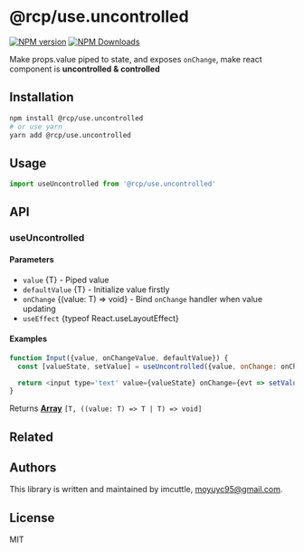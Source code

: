 # @rcp/use.uncontrolled

[![NPM version](https://img.shields.io/npm/v/@rcp/use.uncontrolled.svg?style=flat-square)](https://www.npmjs.com/package/@rcp/use.uncontrolled)
[![NPM Downloads](https://img.shields.io/npm/dm/@rcp/use.uncontrolled.svg?style=flat-square&maxAge=43200)](https://www.npmjs.com/package/@rcp/use.uncontrolled)

Make props.value piped to state, and exposes `onChange`, make react component is **uncontrolled & controlled**

## Installation

```bash
npm install @rcp/use.uncontrolled
# or use yarn
yarn add @rcp/use.uncontrolled
```

## Usage

```javascript
import useUncontrolled from '@rcp/use.uncontrolled'
```

## API

<!-- Generated by documentation.js. Update this documentation by updating the source code. -->

### useUncontrolled

#### Parameters

-   `value`  {T} - Piped value
-   `defaultValue`  {T} - Initialize value firstly
-   `onChange`  {(value: T) => void} - Bind `onChange` handler when value updating
-   `useEffect`  {typeof React.useLayoutEffect}

#### Examples

```javascript
function Input({value, onChangeValue, defaultValue}) {
  const [valueState, setValue] = useUncontrolled({value, onChange: onChangeValue, defaultValue})

  return <input type='text' value={valueState} onChange={evt => setValue(evt.target.value)} />
}
```

Returns **[Array](https://developer.mozilla.org/docs/Web/JavaScript/Reference/Global_Objects/Array)** `[T, ((value: T) => T | T) => void]`

## Related

## Authors

This library is written and maintained by imcuttle, <a href="mailto:moyuyc95@gmail.com">moyuyc95@gmail.com</a>.

## License

MIT
